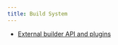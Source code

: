 ```yaml
---
title: Build System
---
```


* [External builder API and plugins](/reference_guide/frameworks_and_external_apis/external_builder_api.md)
